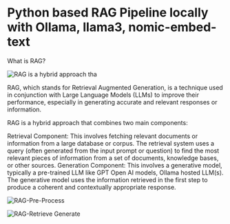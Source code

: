 # Python based RAG Pipeline locally with Ollama, llama3, nomic-embed-text

What is RAG?

![RAG is a hybrid approach tha](https://github.com/user-attachments/assets/4f76661e-b4f8-4744-ae08-c99e5cbe3224)

RAG, which stands for Retrieval Augmented Generation, is a technique used in conjunction with Large Language Models (LLMs) to improve their performance, especially in generating accurate and relevant responses or information.

RAG is a hybrid approach that combines two main components:

Retrieval Component: This involves fetching relevant documents or information from a large database or corpus. The retrieval system uses a query (often generated from the input prompt or question) to find the most relevant pieces of information from a set of documents, knowledge bases, or other sources.
Generation Component: This involves a generative model, typically a pre-trained LLM like GPT Open AI models, Ollama hosted LLM(s). The generative model uses the information retrieved in the first step to produce a coherent and contextually appropriate response.

![RAG-Pre-Process](https://github.com/user-attachments/assets/c1105c90-3708-4615-ace1-b94f3d3a78be)



![RAG-Retrieve   Generate](https://github.com/user-attachments/assets/a3bb1cc1-7da1-49f7-8117-f2894963433c)
